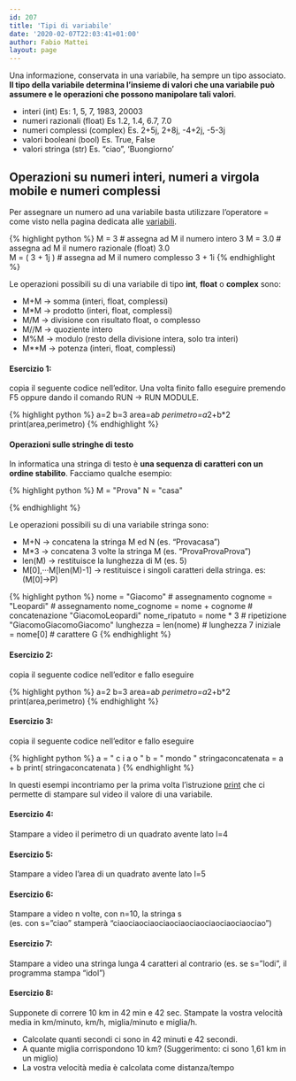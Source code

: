 ```yaml
---
id: 207
title: 'Tipi di variabile'
date: '2020-02-07T22:03:41+01:00'
author: Fabio Mattei
layout: page
---
```


Una informazione, conservata in una variabile, ha sempre un tipo associato. **Il tipo della variabile determina l’insieme di valori che una variabile può assumere e le operazioni che possono manipolare tali valori**.

- interi (int) Es: 1, 5, 7, 1983, 20003
- numeri razionali (float) Es 1.2, 1.4, 6.7, 7.0
- numeri complessi (complex) Es. 2+5j, 2+8j, -4+2j, -5-3j
- valori booleani (bool) Es. True, False
- valori stringa (str) Es. “ciao”, ‘Buongiorno’

## Operazioni su numeri interi, numeri a virgola mobile e numeri complessi

Per assegnare un numero ad una variabile basta utilizzare l’operatore = come visto nella pagina dedicata alle [variabili](https://www.esercizidiinformatica.it/variabili/).

{% highlight python %}
M = 3          # assegna ad M il numero intero 3 
M = 3.0        # assegna ad M il numero razionale (float) 3.0  
M = ( 3 + 1j ) # assegna ad M il numero complesso 3 + 1i
{% endhighlight %}

Le operazioni possibili su di una variabile di tipo **int**, **float** o **complex** sono:

- M+M → somma (interi, float, complessi)
- M\*M → prodotto (interi, float, complessi)
- M/M → divisione con risultato float, o complesso
- M//M → quoziente intero
- M%M → modulo (resto della divisione intera, solo tra interi)
- M\*\*M → potenza (interi, float, complessi)




#### Esercizio 1: 
copia il seguente codice nell’editor. Una volta finito fallo eseguire premendo F5 oppure dando il comando RUN → RUN MODULE.

{% highlight python %}
a=2
b=3
area=a*b
perimetro=a*2+b*2
print(area,perimetro)
{% endhighlight %}

#### Operazioni sulle stringhe di testo

In informatica una stringa di testo è **una sequenza di caratteri con un ordine stabilito**. Facciamo qualche esempio:

{% highlight python %}
M = "Prova" 
N = "casa" 

{% endhighlight %}

Le operazioni possibili su di una variabile stringa sono:

- M+N → concatena la stringa M ed N (es. “Provacasa”)
- M\*3 → concatena 3 volte la stringa M (es. “ProvaProvaProva”)
- len(M) → restituisce la lunghezza di M (es. 5)
- M\[0\],···M\[len(M)-1\] → restituisce i singoli caratteri della stringa. es: (M\[0\]→P)

{% highlight python %}
nome = "Giacomo"              # assegnamento
cognome = "Leopardi"          # assegnamento
nome_cognome = nome + cognome # concatenazione "GiacomoLeopardi"
nome_ripatuto = nome * 3      # ripetizione "GiacomoGiacomoGiacomo"
lunghezza = len(nome)         # lunghezza 7
iniziale = nome[0]            # carattere G
{% endhighlight %}

#### Esercizio 2: 
copia il seguente codice nell’editor e fallo eseguire

{% highlight python %}
a=2
b=3
area=a*b
perimetro=a*2+b*2
print(area,perimetro)
{% endhighlight %}

#### Esercizio 3: 
copia il seguente codice nell’editor e fallo eseguire

{% highlight python %}
a = " c i a o "
b = " mondo "
stringaconcatenata = a + b
print( stringaconcatenata )
{% endhighlight %}

In questi esempi incontriamo per la prima volta l’istruzione [print](https://www.esercizidiinformatica.it/print/) che ci permette di stampare sul video il valore di una variabile.

#### Esercizio 4: 
Stampare a video il perimetro di un quadrato avente lato l=4

#### Esercizio 5: 
Stampare a video l’area di un quadrato avente lato l=5

#### Esercizio 6: 
Stampare a video n volte, con n=10, la stringa s   
 (es. con s=”ciao” stamperà “ciaociaociaociaociaociaociaociaociaociao”)

#### Esercizio 7: 
Stampare a video una stringa lunga 4 caratteri al contrario (es. se s=”lodi”, il programma stampa “idol”)

#### Esercizio 8: 
Supponete di correre 10 km in 42 min e 42 sec. Stampate la vostra velocità media in km/minuto, km/h, miglia/minuto e miglia/h.

- Calcolate quanti secondi ci sono in 42 minuti e 42 secondi.
- A quante miglia corrispondono 10 km? (Suggerimento: ci sono 1,61 km in un miglio)
- La vostra velocità media è calcolata come distanza/tempo
